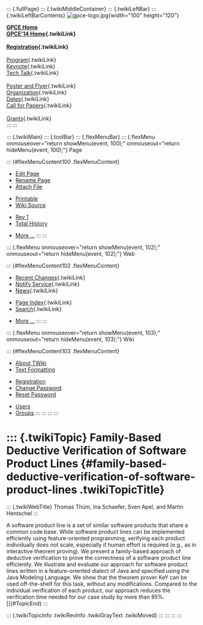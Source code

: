 ::: {.fullPage}
::: {.twikiMiddleContainer}
::: {.twikiLeftBar}
::: {.twikiLeftBarContents}
![gpce-logo.jpg](../pub/GPCE14/WebLeftBar/gpce-logo.jpg){width="100"
height="120"}

**[GPCE Home](http://program-transformation.org/Gpce)**\
**[GPCE\'14 Home](WebHome){.twikiLink}**\
\
**[Registration](GpceRegistration){.twikiLink}**\
\
[Program](ConferenceProgram){.twikiLink}\
[Keynote](KeynoteSpeakers){.twikiLink}\
[Tech Talk](TechTalk){.twikiLink}\
\
[Poster and Flyer](Poster){.twikiLink}\
[Organization](ConferenceOrganization){.twikiLink}\
[Dates](ImportantDates){.twikiLink}\
[Call for Papers](CallForPapers){.twikiLink}\
\
[Grants](Grants){.twikiLink}\
:::
:::

::: {.twikiMain}
::: {.toolBar}
::: {.flexMenuBar}
::: {.flexMenu onmouseover="return showMenu(event, 100);" onmouseout="return hideMenu(event, 100);"}
Page

::: {#flexMenuContent100 .flexMenuContent}
-   [Edit
    Page](http://www.program-transformation.org/edit/GPCE14/P11Thum?t=1536828860)
-   [Rename
    Page](http://www.program-transformation.org/rename/GPCE14/P11Thum)
-   [Attach
    File](http://www.program-transformation.org/attach/GPCE14/P11Thum)

<!-- -->

-   [Printable](http://www.program-transformation.org/view/GPCE14/P11Thum?skin=print.pattern)
-   [Wiki
    Source](http://www.program-transformation.org/view/GPCE14/P11Thum?skin=text&raw=on&contenttype=text/plain)

<!-- -->

-   [Rev
    1](http://www.program-transformation.org/view/GPCE14/P11Thum?rev=1.1)
-   [Total
    History](http://www.program-transformation.org/rdiff/GPCE14/P11Thum)

<!-- -->

-   [More
    \...](http://www.program-transformation.org/oops/GPCE14/P11Thum?template=oopsmore&param1=1.1&param2=1.1)
:::
:::

::: {.flexMenu onmouseover="return showMenu(event, 102);" onmouseout="return hideMenu(event, 102);"}
Web

::: {#flexMenuContent102 .flexMenuContent}
-   [Recent Changes](WebChanges){.twikiLink}
-   [Notify Service](WebNotify){.twikiLink}
-   [News](WebNews){.twikiLink}

<!-- -->

-   [Page Index](WebIndex){.twikiLink}
-   [Search](WebSearch){.twikiLink}

<!-- -->

-   [More
    \...](http://www.program-transformation.org/oops/GPCE14/P11Thum?template=oopsmore&param1=1.1&param2=1.1)
:::
:::

::: {.flexMenu onmouseover="return showMenu(event, 103);" onmouseout="return hideMenu(event, 103);"}
Wiki

::: {#flexMenuContent103 .flexMenuContent}
-   [About
    TWiki](http://www.program-transformation.org/view/TWiki/WebHome)
-   [Text
    Formatting](http://www.program-transformation.org/view/TWiki/TextFormattingRules)

<!-- -->

-   [Registration](http://www.program-transformation.org/view/TWiki/TWikiRegistration)
-   [Change
    Password](http://www.program-transformation.org/view/TWiki/ChangePassword)
-   [Reset
    Password](http://www.program-transformation.org/view/TWiki/ResetPassword)

<!-- -->

-   [Users](http://www.program-transformation.org/view/Main/TWikiUsers)
-   [Groups](http://www.program-transformation.org/view/Main/TWikiGroups)
:::
:::
:::
:::

::: {.twikiTopic}
Family-Based Deductive Verification of Software Product Lines {#family-based-deductive-verification-of-software-product-lines .twikiTopicTitle}
=============================================================

::: {.twikiWebTitle}
Thomas Thüm, Ina Schaefer, Sven Apel, and Martin Hentschel
:::

A software product line is a set of similar software products that share
a common code base. While software product lines can be implemented
efficiently using feature-oriented programming, verifying each product
individually does not scale, especially if human effort is required
(e.g., as in interactive theorem proving). We present a family-based
approach of deductive verification to prove the correctness of a
software product line efficiently. We illustrate and evaluate our
approach for software product lines written in a feature-oriented
dialect of Java and specified using the Java Modeling Language. We show
that the theorem prover KeY can be used off-the-shelf for this task,
without any modifications. Compared to the individual verification of
each product, our approach reduces the verification time needed for our
case study by more than 85%.\
[]{#TopicEnd}
:::

::: {.twikiTopicInfo .twikiRevInfo .twikiGrayText .twikiMoved}
:::
:::
:::
:::
